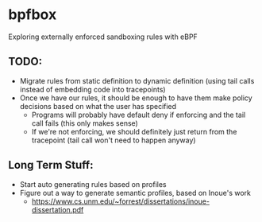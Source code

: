 # bpfbox

Exploring externally enforced sandboxing rules with eBPF

## TODO:

- Migrate rules from static definition to dynamic definition (using tail calls instead of embedding code into tracepoints)
- Once we have our rules, it should be enough to have them make policy decisions based on what the user has specified
    - Programs will probably have default deny if enforcing and the tail call fails (this only makes sense)
    - If we're not enforcing, we should definitely just return from the tracepoint (tail call won't need to happen anyway)

## Long Term Stuff:

- Start auto generating rules based on profiles
- Figure out a way to generate semantic profiles, based on Inoue's work
    - https://www.cs.unm.edu/~forrest/dissertations/inoue-dissertation.pdf
